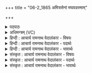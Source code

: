 +++
title = "06-2_1865 अमित्रसेनां मघवन्नस्माम्"

+++
<details><summary>पदपाठः</summary>

अ꣣मित्रसेना꣢म्। अ꣣मित्र। सेना꣢म्। म꣣घवन्। अस्मा꣢न्। श꣣त्रुयती꣢म्। अ꣣भि꣢। उ꣡भौ꣢। ताम्। इ꣣न्द्र। वृत्रहन्। वृत्र। हन्। अग्निः꣢। च꣣। दहतम्। प्र꣡ति꣢꣯। १८६५।
</details>

<details><summary>अधिमन्त्रम् (VC)</summary>

- इन्द्रः
- अप्रतिरथ ऐन्द्रः
- अनुष्टुप्
- गान्धारः
</details>

<details><summary>हिन्दी : आचार्य रामनाथ वेदालंकार - विषयः</summary>

आगे फिर उसी विषय को कहा गया है।
</details>

<details><summary>हिन्दी : आचार्य रामनाथ वेदालंकार - पदार्थः</summary>

पदार्थान्वयभाषाः -  हे (मघवन्) दिव्य ऐश्वर्यवाले, (वृत्रहन्) शत्रुहन्ता (इन्द्र) वीर जीवात्मन् ! (अस्मान् अभि) हमारे प्रति (शत्रुयतीम्) शत्रुता का आचरण करनेवाली (ताम्) उस विकराल (अमित्रसेनाम्) रिपु-सेना को,तू (अग्निः च) और तैजस मन (उभौ) दोनों (प्रतिदहतम्) भस्म कर दो ॥२॥
</details>

<details><summary>हिन्दी : आचार्य रामनाथ वेदालंकार - भावार्थः</summary>

भावार्थभाषाः -  जैसे राजा और सेनापति के उद्योग से सब बाह्य शत्रु निःशेष हो जाते हैं,वैसे ही आन्तरिक देवासुरसङ्ग्राम में जीवात्मा और मन सब विघ्नों और रिपुओं को दग्ध करने में समर्थ होते हैं ॥२॥
</details>

<details><summary>संस्कृत : आचार्य रामनाथ वेदालंकार - विषयः</summary>

अथ पुनस्तमेव विषयमाह।
</details>

<details><summary>संस्कृत : आचार्य रामनाथ वेदालंकार - पदार्थः</summary>

पदार्थान्वयभाषाः -  हे (मघवन्) दिव्यैश्वर्यवन्, (वृत्रहन्) शत्रुहन्तः (इन्द्र) वीर जीवात्मन् ! (अस्मान् अभि) अस्मान् प्रति (शत्रुयतीम्) शत्रुत्वमाचरन्तीम्, (ताम्) विकरालाम् (अमित्रसेनाम्) रिपुसेनाम्,त्वम् (अग्निः च) तैजसं मनश्च (उभौ) द्वावपि (प्रतिदहतम्) भस्मीकुरुतम् ॥२॥
</details>

<details><summary>संस्कृत : आचार्य रामनाथ वेदालंकार - भावार्थः</summary>

भावार्थभाषाः -  यथा नृपतेः सेनापतेश्चोद्योगेन सर्वे बाह्याः शत्रवो निःशेषा जायन्ते तथैवाभ्यन्तरे देवासुरसंग्रामे जीवात्मा मनश्च सर्वान् विघ्नान् रिपूंश्च प्रतिदग्धुं प्रभवतः ॥२॥
</details>